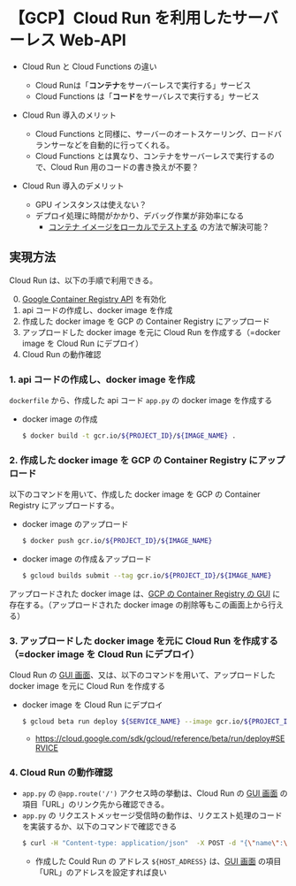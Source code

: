 # 【GCP】Cloud Run を利用したサーバーレス Web-API

- Cloud Run と Cloud Functions の違い
    - Cloud Runは「**コンテナ**をサーバーレスで実行する」サービス
    - Cloud Functions は「**コード**をサーバレスで実行する」サービス

- Cloud Run 導入のメリット
    - Cloud Functions と同様に、サーバーのオートスケーリング、ロードバランサーなどを自動的に行ってくれる。
    - Cloud Functions とは異なり、コンテナをサーバーレスで実行するので、Cloud Run 用のコードの書き換えが不要？

- Cloud Run 導入のデメリット
    - GPU インスタンスは使えない？
    - デプロイ処理に時間がかかり、デバッグ作業が非効率になる
        - [コンテナ イメージをローカルでテストする](https://cloud.google.com/run/docs/testing/local?hl=ja) の方法で解決可能？

## 実現方法
Cloud Run は、以下の手順で利用できる。

0. [Google Container Registry API](https://console.cloud.google.com/apis/library/containerregistry.googleapis.com?hl=ja&_ga=2.255813448.1982938393.1603197893-757162934.1603197893) を有効化
1. api コードの作成し、docker image を作成
1. 作成した docker image を GCP の Container Registry にアップロード
1. アップロードした docker image を元に Cloud Run を作成する（=docker image を Cloud Run にデプロイ）
1. Cloud Run の動作確認

### 1. api コードの作成し、docker image を作成
`dockerfile` から、作成した api コード `app.py` の docker image を作成する

- docker image の作成
    ```sh
    $ docker build -t gcr.io/${PROJECT_ID}/${IMAGE_NAME} .
    ```

### 2. 作成した docker image を GCP の Container Registry にアップロード
以下のコマンドを用いて、作成した docker image を GCP の Container Registry にアップロードする。

- docker image のアップロード
    ```sh
    $ docker push gcr.io/${PROJECT_ID}/${IMAGE_NAME}
    ```

- docker image の作成＆アップロード
    ```sh
    $ gcloud builds submit --tag gcr.io/${PROJECT_ID}/${IMAGE_NAME}
    ```

アップロードされた docker image は、[GCP の Container Registry の GUI](https://console.cloud.google.com/gcr/images/myproject-292103?project=myproject-292103) に存在する。（アップロードされた docker image の削除等もこの画面上から行える）


### 3. アップロードした docker image を元に Cloud Run を作成する（=docker image を Cloud Run にデプロイ）
Cloud Run の [GUI 画面](https://console.cloud.google.com/run?hl=ja&organizationId=0&project=myproject-292103)、又は、以下のコマンドを用いて、アップロードした docker image を元に Cloud Run を作成する

- docker image を Cloud Run にデプロイ
    ```sh
    $ gcloud beta run deploy ${SERVICE_NAME} --image gcr.io/${PROJECT_ID}/${IMAGE_NAME} --region=${REGION}
    ```
    - https://cloud.google.com/sdk/gcloud/reference/beta/run/deploy#SERVICE

### 4. Cloud Run の動作確認

- `app.py` の `@app.route('/')` アクセス時の挙動は、Cloud Run の [GUI 画面](https://console.cloud.google.com/run?hl=ja&organizationId=0&project=myproject-292103) の項目「URL」のリンク先から確認できる。
- `app.py` の リクエストメッセージ受信時の動作は、リクエスト処理のコードを実装するか、以下のコマンドで確認できる
    ```sh
    $ curl -H "Content-type: application/json"  -X POST -d "{\"name\":\"test\"}" ${HOST_ADRESS}:${PORT}/hello_world
    ```
    - 作成した Could Run の アドレス `${HOST_ADRESS}` は、[GUI 画面](https://console.cloud.google.com/run?hl=ja&organizationId=0&project=myproject-292103) の項目「URL」のアドレスを設定すれば良い
    